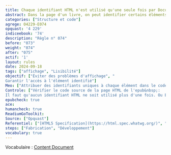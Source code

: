 ```yaml
---
title: Chaque identifiant HTML n'est utilisé qu'une seule fois par Document  de Contenu (Content Document)
abstract: Dans la page d'un livre, on peut identifier certains éléments par un identifiant. Il faut qu'il soit unique au sein de cette page.
categories: ["Structure et code"]
agrege: O4229-E074
opquast: '4 229'
indiceebook: '74'
description: "Règle n° 074"
before: "073"
weight: "074"
after: "075"
actif: '1'
layout: rules
date: 2024-09-18
tags: ["affichage", "Lisibilité"]
objectif: ["Éviter des problèmes d'affichage", "
Garantir l'accès à l'élément identifié"]
Meo: ["Attribuer des identifiants uniques à chaque élément dans le code des pages HTML en veillant à ce qu'aucun identifiant ne soit réutilisé à l'intérieur de cette page."]
Controle: ["Vérifier le code source de la page HTML de l'epub&nbsp;:
Il faut qu'aucun identifiant HTML ne soit utilisé plus d'une fois. Ou EpubCheck"]
epubcheck: true
ace: 
humancheck: true
ReadiumGoToolkit: 
Source: ["Opquast"]
Referentiel: ["[HTML5 Specification](https://html.spec.whatwg.org/)", "[Extensible Markup Language (XML)](https://www.w3.org/TR/xml/)"]
steps: ["Fabrication", "Développement"]
vocabulary: true
---
```


Vocabulaire&nbsp;: [Content Document](../../vocabulaire#contentdocument)